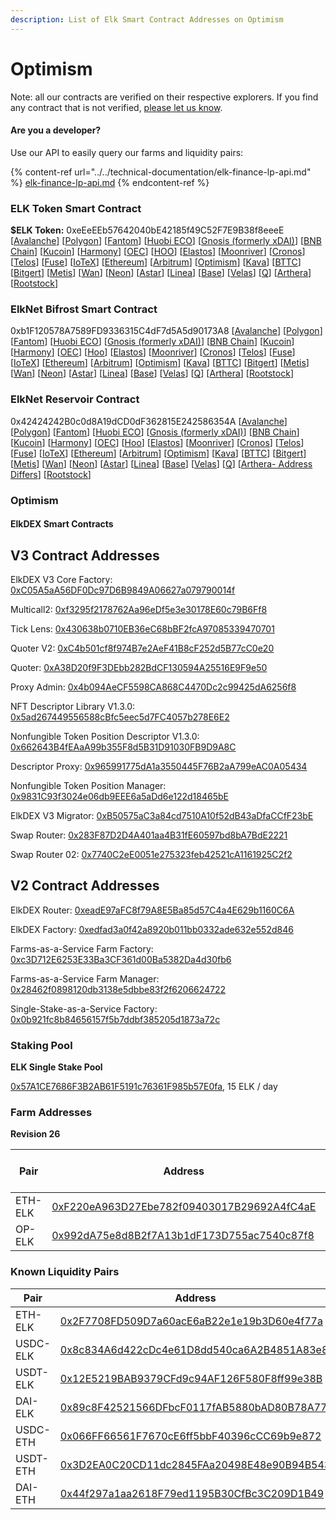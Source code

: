 ```yaml
---
description: List of Elk Smart Contract Addresses on Optimism
---
```


# Optimism

Note: all our contracts are verified on their respective explorers. If you find any contract that is not verified, [please let us know](mailto:hello@elk.finance).

#### Are you a developer?

Use our API to easily query our farms and liquidity pairs:

{% content-ref url="../../technical-documentation/elk-finance-lp-api.md" %}
[elk-finance-lp-api.md](../../technical-documentation/elk-finance-lp-api.md)
{% endcontent-ref %}

### ELK Token Smart Contract

**$ELK Token:** 0xeEeEEb57642040bE42185f49C52F7E9B38f8eeeE \[[Avalanche](https://snowscan.xyz/token/0xeeeeeb57642040be42185f49c52f7e9b38f8eeee)] \[[Polygon](https://polygonscan.com/token/0xeEeEEb57642040bE42185f49C52F7E9B38f8eeeE)] \[[Fantom](https://ftmscan.com/token/0xeEeEEb57642040bE42185f49C52F7E9B38f8eeeE)] \[[Huobi ECO](https://hecoinfo.com/token/0xeEeEEb57642040bE42185f49C52F7E9B38f8eeeE)] \[[Gnosis (formerly xDAI)](https://blockscout.com/xdai/mainnet/token/0xeEeEEb57642040bE42185f49C52F7E9B38f8eeeE/token-transfers)] \[[BNB Chain](https://bscscan.com/token/0xeEeEEb57642040bE42185f49C52F7E9B38f8eeeE)] \[[Kucoin](https://explorer.kcc.io/en/token/0xeeeeeb57642040be42185f49c52f7e9b38f8eeee)] \[[Harmony](https://explorer.harmony.one/address/0xeEeEEb57642040bE42185f49C52F7E9B38f8eeeE)] \[[OEC](https://www.oklink.com/en/okc/address/0xeeeeeb57642040be42185f49c52f7e9b38f8eeee)] \[[HOO](https://hooscan.com/token/0xeEeEEb57642040bE42185f49C52F7E9B38f8eeeE)] \[[Elastos](https://esc.elastos.io/token/0xeEeEEb57642040bE42185f49C52F7E9B38f8eeeE/token-transfers)] \[[Moonriver](https://blockscout.moonriver.moonbeam.network/token/0xeEeEEb57642040bE42185f49C52F7E9B38f8eeeE/token-transfers)] \[[Cronos](https://cronos.org/explorer/token/0xeEeEEb57642040bE42185f49C52F7E9B38f8eeeE/token-transfers)] \[[Telos](https://www.teloscan.io/address/0xeeeeeb57642040be42185f49c52f7e9b38f8eeee)] \[[Fuse](https://explorer.fuse.io/token/0xeEeEEb57642040bE42185f49C52F7E9B38f8eeeE/token-transfers)] \[[IoTeX](https://iotexscout.io/address/0xeEeEEb57642040bE42185f49C52F7E9B38f8eeeE)] \[[Ethereum](https://etherscan.io/address/0xeEeEEb57642040bE42185f49C52F7E9B38f8eeeE)] \[[Arbitrum](https://arbiscan.io/address/0xeeeeeb57642040be42185f49c52f7e9b38f8eeee)] \[[Optimism](https://optimistic.etherscan.io/address/0xeeeeeb57642040be42185f49c52f7e9b38f8eeee)] \[[Kava](https://explorer.kava.io/address/0xeEeEEb57642040bE42185f49C52F7E9B38f8eeeE)] \[[BTTC](https://bttcscan.com/address/0xeeeeeb57642040be42185f49c52f7e9b38f8eeee)] \[[Bitgert](https://brisescan.com/address/0xeEeEEb57642040bE42185f49C52F7E9B38f8eeeE)] \[[Metis](https://andromeda-explorer.metis.io/address/0xeEeEEb57642040bE42185f49C52F7E9B38f8eeeE)] \[[Wan](https://www.wanscan.org/address/0xeEeEEb57642040bE42185f49C52F7E9B38f8eeeE)] \[[Neon](https://neonscan.org/address/0xeEeEEb57642040bE42185f49C52F7E9B38f8eeeE)] \[[Astar](https://blockscout.com/astar/address/0xeEeEEb57642040bE42185f49C52F7E9B38f8eeeE)] \[[Linea](https://lineascan.build/address/0xeEeEEb57642040bE42185f49C52F7E9B38f8eeeE)] \[[Base](https://basescan.org/address/0xeEeEEb57642040bE42185f49C52F7E9B38f8eeeE)] \[[Velas](https://evmexplorer.velas.com/address/0xeEeEEb57642040bE42185f49C52F7E9B38f8eeeE)] \[[Q](https://explorer.q.org/address/0xeEeEEb57642040bE42185f49C52F7E9B38f8eeeE)] \[[Arthera](https://explorer.arthera.net/address/0xeEeEEb57642040bE42185f49C52F7E9B38f8eeeE)] \[[Rootstock](https://rootstock.blockscout.com/address/0xeeeeeB57642040BE42185f49c52f7E9B38F8eEeE)]

### ElkNet Bifrost Smart Contract

0xb1F120578A7589FD9336315C4dF7d5A5d90173A8 \[[Avalanche](https://snowscan.xyz/address/0xb1F120578A7589FD9336315C4dF7d5A5d90173A8)] \[[Polygon](https://polygonscan.com/address/0xb1F120578A7589FD9336315C4dF7d5A5d90173A8)] \[[Fantom](https://ftmscan.com/address/0xb1F120578A7589FD9336315C4dF7d5A5d90173A8)] \[[Huobi ECO](https://hecoinfo.com/address/0xb1F120578A7589FD9336315C4dF7d5A5d90173A8)] \[[Gnosis (formerly xDAI)](https://blockscout.com/xdai/mainnet/address/0xb1F120578A7589FD9336315C4dF7d5A5d90173A8)] \[[BNB Chain](https://bscscan.com/address/0xb1F120578A7589FD9336315C4dF7d5A5d90173A8)] \[[Kucoin](https://explorer.kcc.io/address/0xb1F120578A7589FD9336315C4dF7d5A5d90173A8)] \[[Harmony](https://explorer.harmony.one/address/0xb1F120578A7589FD9336315C4dF7d5A5d90173A8)] \[[OEC](https://www.oklink.com/oktc/address/0xb1F120578A7589FD9336315C4dF7d5A5d90173A8)] \[[Hoo](https://hooscan.com/address/0xb1F120578A7589FD9336315C4dF7d5A5d90173A8)] \[[Elastos](https://esc.elastos.io/address/0xb1F120578A7589FD9336315C4dF7d5A5d90173A8)] \[[Moonriver](https://blockscout.moonriver.moonbeam.network/address/0xb1F120578A7589FD9336315C4dF7d5A5d90173A8)] \[[Cronos](https://cronos.org/explorer/address/0xb1F120578A7589FD9336315C4dF7d5A5d90173A8)] \[[Telos](https://www.teloscan.io/evm/address/0xb1F120578A7589FD9336315C4dF7d5A5d90173A8)] \[[Fuse](https://explorer.fuse.io/address/0xb1F120578A7589FD9336315C4dF7d5A5d90173A8)] \[[IoTeX](https://iotexscout.io/address/0xb1F120578A7589FD9336315C4dF7d5A5d90173A8)] \[[Ethereum](https://etherscan.io/address/0xb1F120578A7589FD9336315C4dF7d5A5d90173A8)] \[[Arbitrum](https://arbiscan.io/address/0xb1F120578A7589FD9336315C4dF7d5A5d90173A8)] \[[Optimism](https://optimistic.etherscan.io/address/0xb1F120578A7589FD9336315C4dF7d5A5d90173A8)] \[[Kava](https://explorer.kava.io/address/0xb1F120578A7589FD9336315C4dF7d5A5d90173A8)] \[[BTTC](https://bttcscan.com/address/0xb1f120578a7589fd9336315c4df7d5a5d90173a8)] \[[Bitgert](https://brisescan.com/address/0xb1F120578A7589FD9336315C4dF7d5A5d90173A8)] \[[Metis](https://andromeda-explorer.metis.io/address/0xb1F120578A7589FD9336315C4dF7d5A5d90173A8)] \[[Wan](https://www.wanscan.org/address/0xb1F120578A7589FD9336315C4dF7d5A5d90173A8)] \[[Neon](https://neonscan.org/address/0xb1F120578A7589FD9336315C4dF7d5A5d90173A8)] \[[Astar](https://blockscout.com/astar/address/0xb1F120578A7589FD9336315C4dF7d5A5d90173A8)] \[[Linea](https://lineascan.build/address/0xb1F120578A7589FD9336315C4dF7d5A5d90173A8)] \[[Base](https://basescan.org/address/0xb1F120578A7589FD9336315C4dF7d5A5d90173A8)] \[[Velas](https://evmexplorer.velas.com/address/0xb1F120578A7589FD9336315C4dF7d5A5d90173A8)] \[[Q](https://explorer.q.org/address/0xb1F120578A7589FD9336315C4dF7d5A5d90173A8)] \[[Arthera](https://explorer.arthera.net/address/0xb1F120578A7589FD9336315C4dF7d5A5d90173A8)] \[[Rootstock](https://rootstock.blockscout.com/address/0xb1F120578A7589FD9336315C4dF7d5A5d90173A8)]

### ElkNet Reservoir Contract

0x42424242B0c0d8A19dCD0dF362815E242586354A \[[Avalanche](https://snowscan.xyz/address/0x42424242B0c0d8A19dCD0dF362815E242586354A)] \[[Polygon](https://polygonscan.com/address/0x42424242B0c0d8A19dCD0dF362815E242586354A)] \[[Fantom](https://ftmscan.com/address/0x42424242B0c0d8A19dCD0dF362815E242586354A)] \[[Huobi ECO](https://hecoinfo.com/address/0x42424242B0c0d8A19dCD0dF362815E242586354A)] \[[Gnosis (formerly xDAI)](https://blockscout.com/xdai/mainnet/address/0x42424242B0c0d8A19dCD0dF362815E242586354A)] \[[BNB Chain](https://bscscan.com/address/0x42424242B0c0d8A19dCD0dF362815E242586354A)] \[[Kucoin](https://explorer.kcc.io/address/0x42424242B0c0d8A19dCD0dF362815E242586354A)] \[[Harmony](https://explorer.harmony.one/address/0x42424242B0c0d8A19dCD0dF362815E242586354A)] \[[OEC](https://www.oklink.com/oktc/address/0x42424242B0c0d8A19dCD0dF362815E242586354A)] \[[Hoo](https://hooscan.com/address/0x42424242B0c0d8A19dCD0dF362815E242586354A)] \[[Elastos](https://esc.elastos.io/address/0x42424242B0c0d8A19dCD0dF362815E242586354A)] \[[Moonriver](https://blockscout.moonriver.moonbeam.network/address/0x42424242B0c0d8A19dCD0dF362815E242586354A)] \[[Cronos](https://cronos.org/explorer/address/0x42424242B0c0d8A19dCD0dF362815E242586354A)] \[[Telos](https://www.teloscan.io/evm/address/0x42424242B0c0d8A19dCD0dF362815E242586354A)] \[[Fuse](https://explorer.fuse.io/address/0x42424242B0c0d8A19dCD0dF362815E242586354A)] \[[IoTeX](https://iotexscout.io/address/0x42424242B0c0d8A19dCD0dF362815E242586354A)] \[[Ethereum](https://etherscan.io/address/0x42424242B0c0d8A19dCD0dF362815E242586354A)] \[[Arbitrum](https://arbiscan.io/address/0x42424242B0c0d8A19dCD0dF362815E242586354A)] \[[Optimism](https://optimistic.etherscan.io/address/0x42424242B0c0d8A19dCD0dF362815E242586354A)] \[[Kava](https://explorer.kava.io/address/0x42424242B0c0d8A19dCD0dF362815E242586354A)] \[[BTTC](https://bttcscan.com/address/0x42424242B0c0d8A19dCD0dF362815E242586354A)] \[[Bitgert](https://brisescan.com/address/0x42424242B0c0d8A19dCD0dF362815E242586354A)] \[[Metis](https://andromeda-explorer.metis.io/address/0x42424242B0c0d8A19dCD0dF362815E242586354A)] \[[Wan](https://www.wanscan.org/address/0x42424242B0c0d8A19dCD0dF362815E242586354A)] \[[Neon](https://neonscan.org/address/0x42424242B0c0d8A19dCD0dF362815E242586354A)] \[[Astar](https://blockscout.com/astar/address/0x42424242B0c0d8A19dCD0dF362815E242586354A)] \[[Linea](https://lineascan.build/address/0x42424242B0c0d8A19dCD0dF362815E242586354A)] \[[Base](https://basescan.org/address/0x42424242B0c0d8A19dCD0dF362815E242586354A)] \[[Velas](https://evmexplorer.velas.com/address/0x42424242B0c0d8A19dCD0dF362815E242586354A)] \[[Q](https://explorer.q.org/address/0x42424242B0c0d8A19dCD0dF362815E242586354A)] \[[Arthera- Address Differs](https://explorer.arthera.net/address/0x895b900AA1D1EF851c442645fF6dC912bbF2747B)] \[[Rootstock](https://rootstock.blockscout.com/address/0x42424242B0c0d8A19dCD0dF362815E242586354A)]

### Optimism

#### ElkDEX Smart Contracts

## V3 Contract Addresses

ElkDEX V3 Core Factory: [0xC05A5aA56DF0Dc97D6B9849A06627a079790014f](https://optimistic.etherscan.io/address/0xC05A5aA56DF0Dc97D6B9849A06627a079790014f)

Multicall2: [0xf3295f2178762Aa96eDf5e3e30178E60c79B6Ff8](https://optimistic.etherscan.io/address/0xf3295f2178762Aa96eDf5e3e30178E60c79B6Ff8)

Tick Lens: [0x430638b0710EB36eC68bBF2fcA97085339470701](https://optimistic.etherscan.io/address/0x430638b0710EB36eC68bBF2fcA97085339470701)

Quoter V2: [0xC4b501cf8f974B7e2AeF41B8cF252d5B77cC0e20](https://optimistic.etherscan.io/address/0xC4b501cf8f974B7e2AeF41B8cF252d5B77cC0e20)

Quoter: [0xA38D20f9F3DEbb282BdCF130594A25516E9F9e50](https://optimistic.etherscan.io/address/0xA38D20f9F3DEbb282BdCF130594A25516E9F9e50)

Proxy Admin: [0x4b094AeCF5598CA868C4470Dc2c99425dA6256f8](https://optimistic.etherscan.io/address/0x4b094AeCF5598CA868C4470Dc2c99425dA6256f8)

NFT Descriptor Library V1.3.0: [0x5ad267449556588cBfc5eec5d7FC4057b278E6E2](https://optimistic.etherscan.io/address/0x5ad267449556588cBfc5eec5d7FC4057b278E6E2)

Nonfungible Token Position Descriptor V1.3.0: [0x662643B4fEAaA99b355F8d5B31D91030FB9D9A8C](https://optimistic.etherscan.io/address/0x662643B4fEAaA99b355F8d5B31D91030FB9D9A8C)

Descriptor Proxy: [0x965991775dA1a3550445F76B2aA799eAC0A05434](https://optimistic.etherscan.io/address/0x965991775dA1a3550445F76B2aA799eAC0A05434)

Nonfungible Token Position Manager: [0x9831C93f3024e06db9EEE6a5aDd6e122d18465bE](https://optimistic.etherscan.io/address/0x9831C93f3024e06db9EEE6a5aDd6e122d18465bE)

ElkDEX V3 Migrator: [0xB50575aC3a84cd7510A10f52dB43aDfaCCfF23bE](https://optimistic.etherscan.io/address/0xB50575aC3a84cd7510A10f52dB43aDfaCCfF23bE)

Swap Router: [0x283F87D2D4A401aa4B31fE60597bd8bA7BdE2221](https://optimistic.etherscan.io/address/0x283F87D2D4A401aa4B31fE60597bd8bA7BdE2221)

Swap Router 02: [0x7740C2eE0051e275323feb42521cA1161925C2f2](https://optimistic.etherscan.io/address/0x7740C2eE0051e275323feb42521cA1161925C2f2)

## V2 Contract Addresses

ElkDEX Router: [0xeadE97aFC8f79A8E5Ba85d57C4a4E629b1160C6A](https://optimistic.etherscan.io/address/0xeadE97aFC8f79A8E5Ba85d57C4a4E629b1160C6A)

ElkDEX Factory: [0xedfad3a0f42a8920b011bb0332ade632e552d846](https://optimistic.etherscan.io/address/0xedfad3a0f42a8920b011bb0332ade632e552d846)

Farms-as-a-Service Farm Factory: [0xc3D712E6253E33Ba3CF361d00Ba5382Da4d30fb6](https://optimistic.etherscan.io/address/0xc3D712E6253E33Ba3CF361d00Ba5382Da4d30fb6)

Farms-as-a-Service Farm Manager: [0x28462f0898120db3138e5dbbe83f2f6206624722](https://optimistic.etherscan.io/address/0x28462f0898120db3138e5dbbe83f2f6206624722)

Single-Stake-as-a-Service Factory: [0x0b921fc8b84656157f5b7ddbf385205d1873a72c](https://optimistic.etherscan.io/address/0x0b921fc8b84656157f5b7ddbf385205d1873a72c)


### Staking Pool

**ELK Single Stake Pool**

[0x57A1CE7686F3B2AB61F5191c76361F985b57E0fa](https://optimistic.etherscan.io/address/0x57A1CE7686F3B2AB61F5191c76361F985b57E0fa), 15 ELK / day



### **Farm Addresses**

**Revision 26**

| Pair    | Address                                                                                                                          | ELK / day |
| ------- | -------------------------------------------------------------------------------------------------------------------------------- | --------- |
| ETH-ELK | [0xF220eA963D27Ebe782f09403017B29692A4fC4aE](https://optimistic.etherscan.io/address/0xF220eA963D27Ebe782f09403017B29692A4fC4aE) | 135       |
| OP-ELK  | [0x992dA75e8d8B2f7A13b1dF173D755ac7540c87f8](https://optimistic.etherscan.io/address/0x992dA75e8d8B2f7A13b1dF173D755ac7540c87f8) | 15        |

### **Known Liquidity Pairs**

| Pair     | Address                                                                                                                          |
| -------- | -------------------------------------------------------------------------------------------------------------------------------- |
| ETH-ELK  | [0x2F7708FD509D7a60acE6aB22e1e19b3D60e4f77a](https://optimistic.etherscan.io/address/0x2F7708FD509D7a60acE6aB22e1e19b3D60e4f77a) |
| USDC-ELK | [0x8c834A6d422cDc4e61D8dd540ca6A2B4851A83e8](https://optimistic.etherscan.io/address/0x8c834a6d422cdc4e61d8dd540ca6a2b4851a83e8) |
| USDT-ELK | [0x12E5219BAB9379CFd9c94AF126F580F8ff99e38B](https://optimistic.etherscan.io/address/0x12E5219BAB9379CFd9c94AF126F580F8ff99e38B) |
| DAI-ELK  | [0x89c8F42521566DFbcF0117fAB5880bAD80B78A77](https://optimistic.etherscan.io/address/0x89c8f42521566dfbcf0117fab5880bad80b78a77) |
| USDC-ETH | [0x066FF66561F7670cE6ff5bbF40396cCC69b9e872](https://optimistic.etherscan.io/address/0x066ff66561f7670ce6ff5bbf40396ccc69b9e872) |
| USDT-ETH | [0x3D2EA0C20CD11dc2845FAa20498E48e90B94B543](https://optimistic.etherscan.io/address/0x3d2ea0c20cd11dc2845faa20498e48e90b94b543) |
| DAI-ETH  | [0x44f297a1aa2618F79ed1195B30CfBc3C209D1B49](https://optimistic.etherscan.io/address/0x44f297a1aa2618f79ed1195b30cfbc3c209d1b49) |
